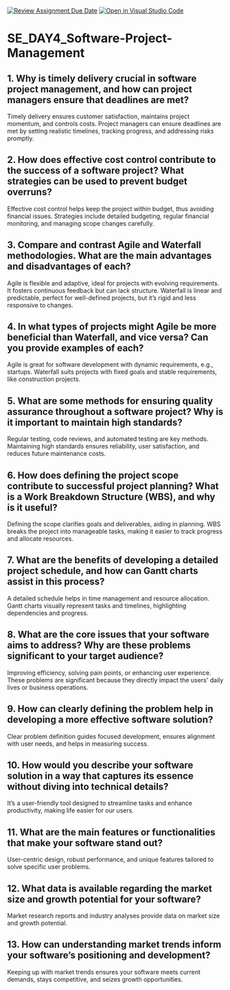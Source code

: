 [![Review Assignment Due Date](https://classroom.github.com/assets/deadline-readme-button-22041afd0340ce965d47ae6ef1cefeee28c7c493a6346c4f15d667ab976d596c.svg)](https://classroom.github.com/a/9pw6JKcu)
[![Open in Visual Studio Code](https://classroom.github.com/assets/open-in-vscode-2e0aaae1b6195c2367325f4f02e2d04e9abb55f0b24a779b69b11b9e10269abc.svg)](https://classroom.github.com/online_ide?assignment_repo_id=18503206&assignment_repo_type=AssignmentRepo)
# SE_DAY4_Software-Project-Management
## 1. Why is timely delivery crucial in software project management, and how can project managers ensure that deadlines are met?
Timely delivery ensures customer satisfaction, maintains project momentum, and controls costs. Project managers can ensure deadlines are met by setting realistic timelines, tracking progress, and addressing risks promptly.
## 2. How does effective cost control contribute to the success of a software project? What strategies can be used to prevent budget overruns?
Effective cost control helps keep the project within budget, thus avoiding financial issues. Strategies include detailed budgeting, regular financial monitoring, and managing scope changes carefully.
## 3. Compare and contrast Agile and Waterfall methodologies. What are the main advantages and disadvantages of each?
Agile is flexible and adaptive, ideal for projects with evolving requirements. It fosters continuous feedback but can lack structure. Waterfall is linear and predictable, perfect for well-defined projects, but it’s rigid and less responsive to changes.
## 4. In what types of projects might Agile be more beneficial than Waterfall, and vice versa? Can you provide examples of each?
Agile is great for software development with dynamic requirements, e.g., startups. Waterfall suits projects with fixed goals and stable requirements, like construction projects.
## 5. What are some methods for ensuring quality assurance throughout a software project? Why is it important to maintain high standards?
Regular testing, code reviews, and automated testing are key methods. Maintaining high standards ensures reliability, user satisfaction, and reduces future maintenance costs.
## 6. How does defining the project scope contribute to successful project planning? What is a Work Breakdown Structure (WBS), and why is it useful?
Defining the scope clarifies goals and deliverables, aiding in planning. WBS breaks the project into manageable tasks, making it easier to track progress and allocate resources.
## 7. What are the benefits of developing a detailed project schedule, and how can Gantt charts assist in this process?
A detailed schedule helps in time management and resource allocation. Gantt charts visually represent tasks and timelines, highlighting dependencies and progress.
## 8. What are the core issues that your software aims to address? Why are these problems significant to your target audience?
Improving efficiency, solving pain points, or enhancing user experience. These problems are significant because they directly impact the users' daily lives or business operations.
## 9. How can clearly defining the problem help in developing a more effective software solution?
Clear problem definition guides focused development, ensures alignment with user needs, and helps in measuring success.
## 10. How would you describe your software solution in a way that captures its essence without diving into technical details?
It’s a user-friendly tool designed to streamline tasks and enhance productivity, making life easier for our users.
## 11. What are the main features or functionalities that make your software stand out?
User-centric design, robust performance, and unique features tailored to solve specific user problems.
## 12. What data is available regarding the market size and growth potential for your software?
Market research reports and industry analyses provide data on market size and growth potential.
## 13. How can understanding market trends inform your software’s positioning and development?
Keeping up with market trends ensures your software meets current demands, stays competitive, and seizes growth opportunities.

